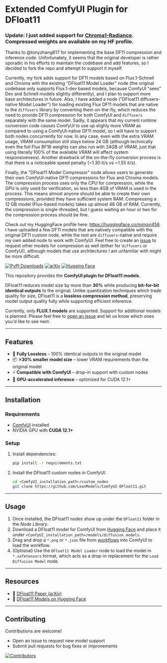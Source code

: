 # Extended ComfyUI Plugin for DFloat11

### Update: I just added support for [Chroma1-Radiance](https://huggingface.co/lodestones/Chroma1-Radiance). Compressed weights are available on my HF profile.

Thanks to @tonyzhang617 for implementing the base DF11 compression and inference code. Unfortunately, it seems that the original developer is rather sporadic in his efforts to maintain the codebase and add features, so I decided to fork the repo and attempt to support it myself. 

Currently, my fork adds support for DF11 models based on Flux.1-Schnell and Chroma with the existing "DFloat11 Model Loader" node (the original codebase only supports Flux.1-dev based models, because ComfyUI "sees" Dev and Schnell models slightly differently), and I plan to support more base architectures in future. Also, I have added a node ("DFloat11 diffusers-native Model Loader") for loading existing Flux DF11 models that are native to the `diffusers` library by converting them on-the-fly, which reduces the need to provide DF11 compression for both ComfyUI and `diffusers` separately with the same model. Sadly, it appears that my current runtime conversion code causes ComfyUI to use up slighly more VRAM as compared to using a ComfyUI-native DF11 model, so I will have to support both nodes concurrently for now. In any case, even with the extra VRAM usage, VRAM consumption still stays below 24 GB (although technically even the full Flux BF16 weights can also run with 24GB of VRAM, just that using literally 100% of the available VRAM will affect system responsiveness). Another drawback of the on-the-fly conversion process is that there is a noticeable speed penalty (~1.30 it/s vs ~1.55 it/s).

Finally, the "DFloat11 Model Compressor" node allows users to generate their own ComfyUI-native DF11 compressions for Flux and Chroma models. The compression process uses only the CPU for compression, while the GPU is only used for verification, so less than 4GB of VRAM is used in the process. This means almost anyone should be able to create their own compressions, provided they have sufficient system RAM. Compressing a 12 GB model (Flux-based models) takes up almost 48 GB of RAM. Currently, the compression is single-threaded, but I guess waiting an hour or two for the compression process should be fine.

Check out my HuggingFace profile here: https://huggingface.co/mingyi456. I have uploaded a few DF11 models that are natively compatible with the original DF11 custom node, while the rest are `diffusers`-native and require my own added node to work with ComfyUI. Feel free to create an [issue](https://github.com/mingyi456/ComfyUI-DFloat11-Extended/issues/new/choose) to request other models for compression as well (either for `diffusers` or ComfyUI), although models that use architectures I am unfamiliar with might be more difficult.

[![PyPI Downloads](https://static.pepy.tech/personalized-badge/dfloat11?period=total\&units=INTERNATIONAL_SYSTEM\&left_color=BLACK\&right_color=GREEN\&left_text=downloads)](https://pepy.tech/projects/dfloat11)
[![arXiv](https://img.shields.io/badge/arXiv-2504.11651-b31b1b.svg)](https://arxiv.org/abs/2504.11651)
[![Hugging Face](https://img.shields.io/badge/Model-%F0%9F%A4%97-yellow.svg)](https://huggingface.co/DFloat11)

This repository provides the **ComfyUI plugin for DFloat11 models**.

DFloat11 reduces model size by more than **30%** while producing **bit-for-bit identical outputs** to the original. Unlike quantization techniques which trade quality for size, DFloat11 is a **lossless compression method**, preserving model output quality fully while supporting efficient inference.

Currently, only **FLUX.1 models** are supported. Support for additional models is planned. Please feel free to [open an issue](https://github.com/LeanModels/ComfyUI-DFloat11/issues) and let us know which ones you'd like to see next.

---

## Features

* 🚀 **Fully Lossless** – 100% identical outputs to the original model
* 📦 **>30% smaller model size** – lower VRAM requirements than the original model
* ⚡ **Compatible with ComfyUI** – drop-in support with custom nodes
* 🔧 **GPU-accelerated inference** – optimized for CUDA 12.1+

---

## Installation

### Requirements

* [ComfyUI](https://github.com/comfyanonymous/ComfyUI) installed
* NVIDIA GPU with **CUDA 12.1+**

### Setup

1. Install dependencies:

   ```bash
   pip install -r requirements.txt
   ```

2. Install the DFloat11 custom nodes in ComfyUI:

   ```bash
   cd <ComfyUI_installation_path>/custom_nodes
   git clone https://github.com/LeanModels/ComfyUI-DFloat11.git
   ```

---

## Usage

1. Once installed, the DFloat11 nodes show up under the `DFloat11` folder in the *Node Library*.
2. Download a DFloat11 model for ComfyUI from [Hugging Face](https://huggingface.co/DFloat11) and place it under `<ComfyUI_installation_path>/models/diffusion_models`.
3. Drag and drop a `*.png` or `*.json` file from [workflows](https://github.com/LeanModels/ComfyUI-DFloat11/tree/master/workflows) into ComfyUI to load the workflow.
4. (Optional) Use the `DFloat11 Model Loader` node to load the model in `*.safetensors` format, which acts as a drop-in replacement for the `Load Diffusion Model` node.

---

## Resources

* 📖 [DFloat11 Paper (arXiv)](https://arxiv.org/abs/2504.11651)
* 🤗 [DFloat11 Models on Hugging Face](https://huggingface.co/DFloat11)

---

## Contributing

Contributions are welcome!

* Open an issue to request new model support
* Submit pull requests for bug fixes or improvements

[![Contributors](https://contrib.rocks/image?repo=LeanModels/ComfyUI-DFloat11)](https://github.com/LeanModels/ComfyUI-DFloat11/graphs/contributors)

